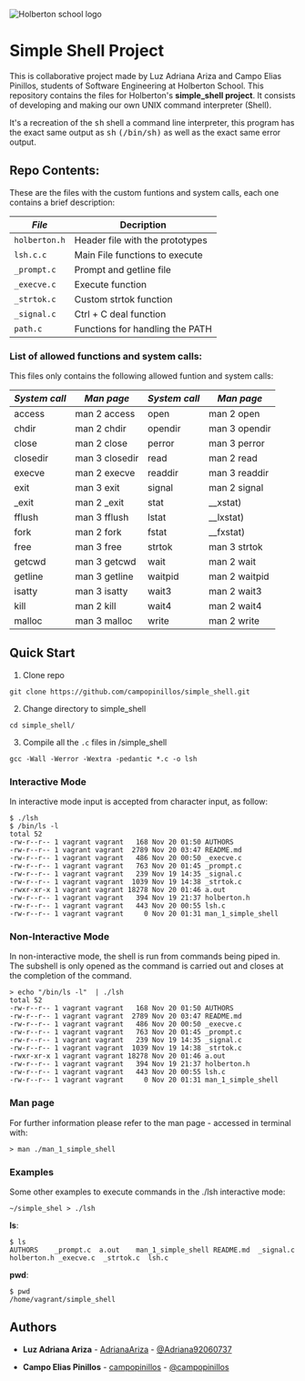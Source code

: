 ![Holberton school logo](https://secure.meetupstatic.com/photos/event/b/c/5/6/highres_475548214.jpeg)
# Simple Shell Project

This is collaborative project made by Luz Adriana Ariza and Campo Elias Pinillos, students of Software Engineering at Holberton School. This repository contains the files for Holberton's **simple_shell project**. It consists of developing and making our own UNIX command interpreter (Shell).

 It's a recreation of the <kbd>sh</kbd> shell a command line interpreter, this program has the exact same output as <kbd>sh</kbd> <kbd>(/bin/sh)</kbd> as well as the exact same error output.


## Repo Contents:

These are the files with the custom funtions and system calls, each one contains a brief description:

|   ***File***    |  **Decription**                     |
|---------------|---------------------------------------|
|  `holberton.h`	|  Header file with the prototypes	|
|  `lsh.c.c` |  Main File functions to execute |
|  `_prompt.c` |  Prompt and getline file	|
|  `_execve.c`	|  Execute function |
|  `_strtok.c`  | Custom strtok function  |
|  `_signal.c`  | Ctrl + C deal function	|
|  `path.c`  | Functions for handling the PATH  |

### List of allowed functions and system calls:

This files only contains the following allowed funtion and system calls:

| ***System call*** | ***Man page*** | ***System call*** | ***Man page*** |
| ------------- | ------------- | ------------- | ------------- |
| access  | man 2 access  | open |  man 2 open |
| chdir  | man 2 chdir | opendir |  man 3 opendir |
| close  | man 2 close | perror |  man 3 perror |
| closedir  | man 3 closedir  | read |  man 2 read |
| execve  | man 2 execve  | readdir |  man 3 readdir |
| exit  | man 3 exit  | signal |  man 2 signal |
| _exit  | man 2 _exit  | stat |  __xstat) |  man 2 stat |
| fflush  | man 3 fflush | lstat |  __lxstat) |  man 2 lstat |
| fork  | man 2 fork  | fstat |  __fxstat) |  man 2 fstat |
| free  | man 3 free  | strtok |  man 3 strtok |
| getcwd  | man 3 getcwd | wait |  man 2 wait |
| getline  | man 3 getline | waitpid |  man 2 waitpid |
| isatty  | man 3 isatty  | wait3 |  man 2 wait3 |
| kill  | man 2 kill  | wait4 |  man 2 wait4 |
| malloc | man 3 malloc | write |  man 2 write |


## Quick Start

1. Clone repo
```
git clone https://github.com/campopinillos/simple_shell.git
```
2. Change directory to simple_shell
```
cd simple_shell/
```
3. Compile all the `.c` files in /simple_shell
```
gcc -Wall -Werror -Wextra -pedantic *.c -o lsh
```

### Interactive Mode
In interactive mode input is accepted from character input, as follow:
```
$ ./lsh
$ /bin/ls -l
total 52
-rw-r--r-- 1 vagrant vagrant   168 Nov 20 01:50 AUTHORS
-rw-r--r-- 1 vagrant vagrant  2789 Nov 20 03:47 README.md
-rw-r--r-- 1 vagrant vagrant   486 Nov 20 00:50 _execve.c
-rw-r--r-- 1 vagrant vagrant   763 Nov 20 01:45 _prompt.c
-rw-r--r-- 1 vagrant vagrant   239 Nov 19 14:35 _signal.c
-rw-r--r-- 1 vagrant vagrant  1039 Nov 19 14:38 _strtok.c
-rwxr-xr-x 1 vagrant vagrant 18278 Nov 20 01:46 a.out
-rw-r--r-- 1 vagrant vagrant   394 Nov 19 21:37 holberton.h
-rw-r--r-- 1 vagrant vagrant   443 Nov 20 00:55 lsh.c
-rw-r--r-- 1 vagrant vagrant     0 Nov 20 01:31 man_1_simple_shell
```

### Non-Interactive Mode
In non-interactive mode, the shell is run from commands being piped in. The subshell
is only opened as the command is carried out and closes at the completion of the command.

```
> echo "/bin/ls -l"  | ./lsh
total 52
-rw-r--r-- 1 vagrant vagrant   168 Nov 20 01:50 AUTHORS
-rw-r--r-- 1 vagrant vagrant  2789 Nov 20 03:47 README.md
-rw-r--r-- 1 vagrant vagrant   486 Nov 20 00:50 _execve.c
-rw-r--r-- 1 vagrant vagrant   763 Nov 20 01:45 _prompt.c
-rw-r--r-- 1 vagrant vagrant   239 Nov 19 14:35 _signal.c
-rw-r--r-- 1 vagrant vagrant  1039 Nov 19 14:38 _strtok.c
-rwxr-xr-x 1 vagrant vagrant 18278 Nov 20 01:46 a.out
-rw-r--r-- 1 vagrant vagrant   394 Nov 19 21:37 holberton.h
-rw-r--r-- 1 vagrant vagrant   443 Nov 20 00:55 lsh.c
-rw-r--r-- 1 vagrant vagrant     0 Nov 20 01:31 man_1_simple_shell
```

### Man page

For further information please refer to the man page - accessed in terminal with:
```
> man ./man_1_simple_shell
```

### Examples

Some other examples to execute commands in the ./lsh interactive mode:
```
~/simple_shel > ./lsh
```
**ls**:

```
$ ls
AUTHORS    _prompt.c  a.out	   man_1_simple_shell README.md  _signal.c  holberton.h _execve.c  _strtok.c  lsh.c
```
**pwd**:
```
$ pwd
/home/vagrant/simple_shell
```

## Authors
* **Luz Adriana Ariza** - [AdrianaAriza](https://github.com/AdrianaAriza) - [@Adriana92060737](https://twitter.com/Adriana92060737)

* **Campo Elias Pinillos** - [campopinillos](https://github.com/campopinillos) - [@campopinillos](https://twitter.com/CampoPinillos)
